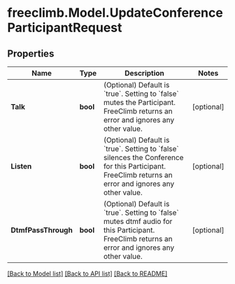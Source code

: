 # freeclimb.Model.UpdateConferenceParticipantRequest

## Properties

Name | Type | Description | Notes
------------ | ------------- | ------------- | -------------
**Talk** | **bool** | (Optional) Default is &#x60;true&#x60;. Setting to &#x60;false&#x60; mutes the Participant. FreeClimb returns an error and ignores any other value. | [optional] 
**Listen** | **bool** | (Optional) Default is &#x60;true&#x60;. Setting to &#x60;false&#x60; silences the Conference for this Participant. FreeClimb returns an error and ignores any other value. | [optional] 
**DtmfPassThrough** | **bool** | (Optional) Default is &#x60;true&#x60;. Setting to &#x60;false&#x60; mutes dtmf audio for this Participant. FreeClimb returns an error and ignores any other value. | [optional] 

[[Back to Model list]](../README.md#documentation-for-models) [[Back to API list]](../README.md#documentation-for-api-endpoints) [[Back to README]](../README.md)

